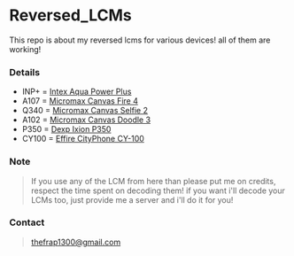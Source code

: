 # Reversed_LCMs
This repo is about my reversed lcms for various devices! all of them are working!

### Details

* INP+ = [Intex Aqua Power Plus](https://github.com/abyss10/Reversed/blob/master/INP%2B/otm1283a_hd720_dsi_vdo_tcl.c)
* A107 = [Micromax Canvas Fire 4](https://github.com/abyss10/Reversed/blob/master/A107/ili9806e_fwvga_dsi_vdo_txd_aw619.c)
* Q340 = [Micromax Canvas Selfie 2](https://github.com/abyss10/Reversed/blob/master/Q340/ili9806e_fwvga_dsi_vdo_tcl.c)
* A102 = [Micromax Canvas Doodle 3](https://github.com/abyss10/Reversed/blob/master/A102/ili9806e_fwvga_dsi_vdo_txd_zaw1800.c)
* P350 = [Dexp Ixion P350](https://github.com/frap130/Reversed/tree/master/P350)
* CY100 = [Effire CityPhone CY-100](https://github.com/frap130/Reversed/tree/master/CY100/ili9806h_wvga.c)

### Note
> If you use any of the LCM from here than please put me on credits, respect the time spent on decoding them!
if you want i'll decode your LCMs too, just provide me a server and i'll do it for you!

### Contact 
> thefrap1300@gmail.com
